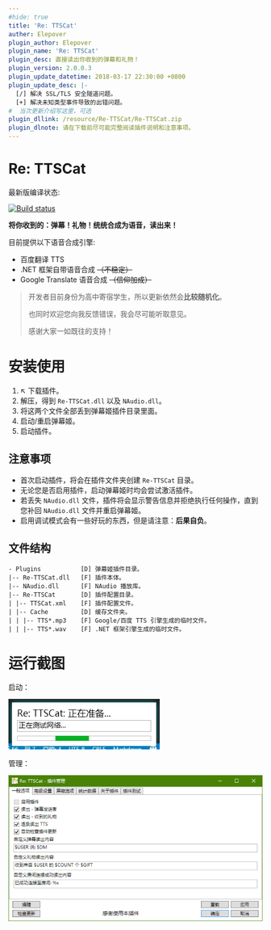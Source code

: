 ```yaml
---
#hide: true
title: 'Re: TTSCat'
auther: Elepover
plugin_author: Elepover
plugin_name: 'Re: TTSCat'
plugin_desc: 直接读出你收到的弹幕和礼物！
plugin_version: 2.0.0.3
plugin_update_datetime: 2018-03-17 22:30:00 +0800
plugin_update_desc: |-
  [/] 解决 SSL/TLS 安全隧道问题。
  [+] 解决未知类型事件导致的出错问题。
#  当次更新介绍写这里，可选
plugin_dllink: /resource/Re-TTSCat/Re-TTSCat.zip
plugin_dlnote: 请在下载前尽可能完整阅读插件说明和注意事项。
---
```


# Re: TTSCat

最新版编译状态:

[![Build status](https://ci.appveyor.com/api/projects/status/nw9fwae1tsuc1o5c?svg=true)](https://ci.appveyor.com/project/Elepover/re-ttscat)

**将你收到的：弹幕！礼物！统统合成为语音，读出来！**

目前提供以下语音合成引擎:

- 百度翻译 TTS
- .NET 框架自带语音合成 ~~（不稳定）~~
- Google Translate 语音合成 ~~（信仰加成）~~

> 开发者目前身份为高中寄宿学生，所以更新依然会**比较随机化**。
> 
> 也同时欢迎您向我反馈错误，我会尽可能听取意见。
>
> 感谢大家一如既往的支持！

# 安装使用

1. ↖ 下载插件。
2. 解压，得到 `Re-TTSCat.dll` 以及 `NAudio.dll`。
3. 将这两个文件全部丢到弹幕姬插件目录里面。
4. 启动/重启弹幕姬。
5. 启动插件。

## 注意事项

- 首次启动插件，将会在插件文件夹创建 `Re-TTSCat` 目录。
- 无论您是否启用插件，启动弹幕姬时均会尝试激活插件。
- 若丢失 `NAudio.dll` 文件，插件将会显示警告信息并拒绝执行任何操作，直到您补回 `NAudio.dll` 文件并重启弹幕姬。
- 启用调试模式会有一些好玩的东西，但是请注意：**后果自负**。

## 文件结构

```
- Plugins           [D] 弹幕姬插件目录。
|-- Re-TTSCat.dll   [F] 插件本体。
|-- NAudio.dll      [F] NAudio 播放库。
|-- Re-TTSCat       [D] 插件配置目录。
| |-- TTSCat.xml    [F] 插件配置文件。
| |-- Cache         [D] 缓存文件夹。
| | |-- TTS*.mp3    [F] Google/百度 TTS 引擎生成的临时文件。
| | |-- TTS*.wav    [F] .NET 框架引擎生成的临时文件。
```

# 运行截图

启动：

![启动](/resource/Re-TTSCat/startup.png)

管理：

![管理](/resource/Re-TTSCat/conf.png)
